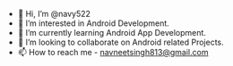 - 👋 Hi, I’m @navy522
- 👀 I’m interested in Android Development.
- 🌱 I’m currently learning Android App Development.
- 💞️ I’m looking to collaborate on Android related Projects.
- 📫 How to reach me - navneetsingh813@gmail.com

<!---
navy522/navy522 is a ✨ special ✨ repository because its `README.md` (this file) appears on your GitHub profile.
You can click the Preview link to take a look at your changes.
--->
